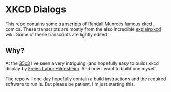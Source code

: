 XKCD Dialogs
============

This repo contains some transcripts of Randall Munroes famous [xkcd][] comics.
These transcripts are mostly from the also incredible [explainxkcd][] wiki.
Some of these transcripts are lightly edited.

Why?
----

At the [35c3][] I've seen a very intriguing (and hopefully easy to build)
xkcd display by [Freies Labor Hildesheim][freieslabor]. And now I want to build
one myself.

The [repo][display] will one day hopefully contain a build instructions and
the required software to run is. But please be patient, I'm just starting this.



[xkcd]: https://xkcd.com
[explainxkcd]: https://www.explainxkcd.com/wiki/index.php/Main_Page
[display]: https://github.com/holgi/xkcd_display
[35c3]: https://events.ccc.de/congress/2018/wiki/index.php/Main_Page
[freieslabor]: https://blog.freieslabor.org
